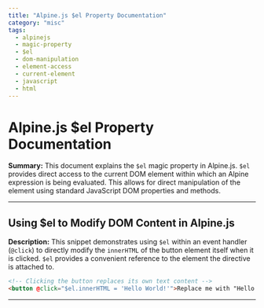 ```yaml
---
title: "Alpine.js $el Property Documentation"
category: "misc"
tags:
  - alpinejs
  - magic-property
  - $el
  - dom-manipulation
  - element-access
  - current-element
  - javascript
  - html
---
```


# Alpine.js $el Property Documentation

**Summary:** This document explains the `$el` magic property in Alpine.js. `$el` provides direct access to the current DOM element within which an Alpine expression is being evaluated. This allows for direct manipulation of the element using standard JavaScript DOM properties and methods.

---

## Using $el to Modify DOM Content in Alpine.js

**Description:** This snippet demonstrates using `$el` within an event handler (`@click`) to directly modify the `innerHTML` of the button element itself when it is clicked. `$el` provides a convenient reference to the element the directive is attached to.

```html
<!-- Clicking the button replaces its own text content -->
<button @click="$el.innerHTML = 'Hello World!'">Replace me with "Hello World!"</button>
```

---